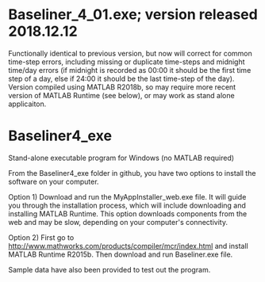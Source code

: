 # Baseliner_4_01.exe; version released 2018.12.12
Functionally identical to previous version, but now will correct for common time-step errors, including missing or duplicate time-steps and midnight time/day errors (if midnight is recorded as 00:00 it should be the first time step of a day, else if 24:00 it should be the last time-step of the day).
Version compiled using MATLAB R2018b, so may require more recent version of MATLAB Runtime (see below), or may work as stand alone applicaiton.

# Baseliner4_exe
Stand-alone executable program for Windows (no MATLAB required)

From the Baseliner4_exe folder in github, you have two options to install the software on your computer.

Option 1) Download and run the MyAppInstaller_web.exe file. It will guide you through the installation process, which will include downloading and installing MATLAB Runtime. This option downloads components from the web and may be slow, depending on your computer's connectivity. 

Option 2) First go to http://www.mathworks.com/products/compiler/mcr/index.html and install MATLAB Runtime R2015b. Then download and run Baseliner.exe file.  

Sample data have also been provided to test out the program.
